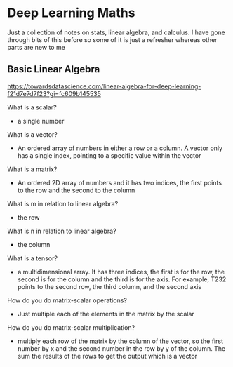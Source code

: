 # Deep Learning Maths

Just a collection of notes on stats, linear algebra, and calculus. I have gone through bits of this before so some of it is just a refresher whereas other parts are new to me

## Basic Linear Algebra

https://towardsdatascience.com/linear-algebra-for-deep-learning-f21d7e7d7f23?gi=fc609b145535

What is a scalar?
- a single number

What is a vector?
- An ordered array of numbers in either a row or a column. A vector only has a single index, pointing to a specific value within the vector

What is a matrix?
- An ordered 2D array of numbers and it has two indices, the first points to the row and the second to the column

What is m in relation to linear algebra?
- the row

What is n in relation to linear algebra?
- the column

What is a tensor?
- a multidimensional array. It has three indices, the first is for the row, the second is for the column and the third is for the axis. For example, T232 points to the second row, the third column, and the second axis

How do you do matrix-scalar operations? 
- Just multiple each of the elements in the matrix by the scalar

How do you do matrix-scalar multiplication?
- multiply each row of the matrix by the column of the vector, so the first number by x and the second number in the row by y of the column. The sum the results of the rows to get the output which is a vector

